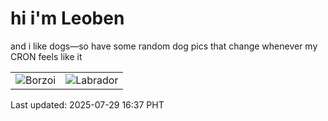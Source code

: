# hi i'm Leoben

and i like dogs—so have some random dog pics that change whenever my CRON feels like it

|  |  |
|--------|----------|
| ![Borzoi](https://random-dog-vercel.vercel.app/api/random-borzoi?v=1753778260) | ![Labrador](https://random-dog-vercel.vercel.app/api/random-labrador?v=1753778260) |

Last updated: 2025-07-29 16:37 PHT
